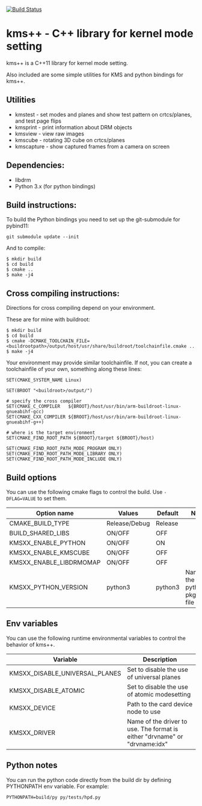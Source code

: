 [![Build Status](https://travis-ci.org/tomba/kmsxx.svg?branch=master)](https://travis-ci.org/tomba/kmsxx)

# kms++ - C++ library for kernel mode setting

kms++ is a C++11 library for kernel mode setting.

Also included are some simple utilities for KMS and python bindings for kms++.

## Utilities

- kmstest - set modes and planes and show test pattern on crtcs/planes, and test page flips
- kmsprint - print information about DRM objects
- kmsview - view raw images
- kmscube - rotating 3D cube on crtcs/planes
- kmscapture - show captured frames from a camera on screen

## Dependencies:

- libdrm
- Python 3.x (for python bindings)

## Build instructions:

To build the Python bindings you need to set up the git-submodule for pybind11:

```
git submodule update --init
```

And to compile:

```
$ mkdir build
$ cd build
$ cmake ..
$ make -j4
```

## Cross compiling instructions:

Directions for cross compiling depend on your environment.

These are for mine with buildroot:

```
$ mkdir build
$ cd build
$ cmake -DCMAKE_TOOLCHAIN_FILE=<buildrootpath>/output/host/usr/share/buildroot/toolchainfile.cmake ..
$ make -j4
```

Your environment may provide similar toolchainfile. If not, you can create a toolchainfile of your own, something along these lines:

```
SET(CMAKE_SYSTEM_NAME Linux)

SET(BROOT "<buildroot>/output/")

# specify the cross compiler
SET(CMAKE_C_COMPILER   ${BROOT}/host/usr/bin/arm-buildroot-linux-gnueabihf-gcc)
SET(CMAKE_CXX_COMPILER ${BROOT}/host/usr/bin/arm-buildroot-linux-gnueabihf-g++)

# where is the target environment
SET(CMAKE_FIND_ROOT_PATH ${BROOT}/target ${BROOT}/host)

SET(CMAKE_FIND_ROOT_PATH_MODE_PROGRAM ONLY)
SET(CMAKE_FIND_ROOT_PATH_MODE_LIBRARY ONLY)
SET(CMAKE_FIND_ROOT_PATH_MODE_INCLUDE ONLY)
```

## Build options

You can use the following cmake flags to control the build. Use `-DFLAG=VALUE` to set them.

Option name              | Values          | Default         | Notes
------------------------ | -------------   | --------------- | --------
CMAKE_BUILD_TYPE         | Release/Debug   | Release         |
BUILD_SHARED_LIBS        | ON/OFF          | OFF             |
KMSXX_ENABLE_PYTHON      | ON/OFF          | ON              |
KMSXX_ENABLE_KMSCUBE     | ON/OFF          | OFF             |
KMSXX_ENABLE_LIBDRMOMAP  | ON/OFF          | OFF             |
KMSXX_PYTHON_VERSION     | python3         | python3         | Name of the python pkgconfig file

## Env variables

You can use the following runtime environmental variables to control the behavior of kms++.

Variable                          | Description
--------------------------------- | -------------
KMSXX_DISABLE_UNIVERSAL_PLANES    | Set to disable the use of universal planes
KMSXX_DISABLE_ATOMIC              | Set to disable the use of atomic modesetting
KMSXX_DEVICE                      | Path to the card device node to use
KMSXX_DRIVER                      | Name of the driver to use. The format is either "drvname" or "drvname:idx"

## Python notes

You can run the python code directly from the build dir by defining PYTHONPATH env variable. For example:

```
PYTHONPATH=build/py py/tests/hpd.py

```
